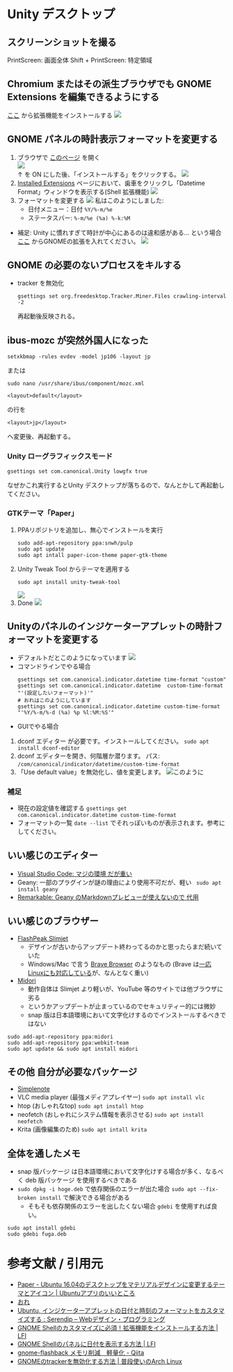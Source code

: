 # Unity デスクトップ

## スクリーンショットを撮る
PrintScreen: 画面全体
Shift + PrintScreen: 特定領域

## Chromium またはその派生ブラウザでも GNOME Extensions を編集できるようにする
[ここ](https://chrome.google.com/webstore/detail/gnome-shell-integration/gphhapmejobijbbhgpjhcjognlahblep) から拡張機能をインストールする
![](../../assets/images/gnome_shell_integration.png)

## GNOME パネルの時計表示フォーマットを変更する
1. ブラウザで [このページ](https://extensions.gnome.org/extension/1173/datetime-format/) を開く  
    ![](../../assets/images/gnome_panel_on.png)  
    ↑ を ON にした後、「インストールする」をクリックする。
    ![](../../assets/images/gnome_install_dialog.png)
1. [Installed Extensions](https://extensions.gnome.org/local/) ページにおいて、歯車をクリックし「Datetime Format」ウィンドウを表示する(Shell 拡張機能)
    ![](../../assets/images/datetime_format.png)
1. フォーマットを変更する
    ![](../../assets/images/datetime_format_2.png)
私はこのようにしました:  
    * 日付メニュー：日付 `%Y/%-m/%e`
    * ステータスバー:  `%-m/%e (%a) %-k:%M`
* 補足: Unity に慣れすぎて時計が中心にあるのは違和感がある... という場合
    [ここ](https://extensions.gnome.org/extension/2/move-clock/) からGNOMEの拡張を入れてください。
    ![](../../assets/images/frippery_move_clock.png)

## GNOME の必要のないプロセスをキルする
* tracker を無効化
    ```
    gsettings set org.freedesktop.Tracker.Miner.Files crawling-interval -2
    ```
    再起動後反映される。

## ibus-mozc が突然外国人になった
```
setxkbmap -rules evdev -model jp106 -layout jp
```
または
```
sudo nano /usr/share/ibus/component/mozc.xml
```
```
<layout>default</layout>
```
の行を
```
<layout>jp</layout>
```
へ変更後、再起動する。

### Unity ローグラフィックスモード
```
gsettings set com.canonical.Unity lowgfx true
```
なぜかこれ実行するとUnity デスクトップが落ちるので、なんとかして再起動してください。

### GTKテーマ「Paper」
1. PPAリポジトリを追加し、無心でインストールを実行
    ```
    sudo add-apt-repository ppa:snwh/pulp
    sudo apt update
    sudo apt intall paper-icon-theme paper-gtk-theme
    ```
1. Unity Tweak Tool からテーマを適用する
    ```
    sudo apt install unity-tweak-tool
    ```
    ![](../../assets/images/unity-tweak-tool.png)
1. Done
    ![](../../assets/images/paper-desktop.png)
## Unityのパネルのインジケーターアプレットの時計フォーマットを変更する
* デフォルトだとこのようになっています
    ![](../../assets/images/datetime-default.png)
* コマンドラインでやる場合
    ```
    gsettings set com.canonical.indicator.datetime time-format "custom"
    gsettings set com.canonical.indicator.datetime  custom-time-format "'(設定したいフォーマット)'"
    # おれはこのようにしています
    gsettings set com.canonical.indicator.datetime custom-time-format "'%Y/%-m/%-d (%a) %p %l:%M:%S'"
    ```
* GUIでやる場合
1. dconf エディター が必要です。インストールしてください。
`sudo apt install dconf-editor`
2. dconf エディターを開き、何階層か潜ります。
パス: `/com/canonical/indicator/datetime/custom-time-format`
3. 「Use default value」を無効化し、値を変更します。
![このように](../../assets/images/dconf-editor.png)
### 補足
* 現在の設定値を確認する
`gsettings get com.canonical.indicator.datetime custom-time-format`
* フォーマットの一覧
`date --list` でそれっぽいものが表示されます。参考にしてください。

## いい感じのエディター
* [Visual Studio Code: マジの環境 だが重い](https://code.visualstudio.com/download)
* Geany: 一部のプラグインが謎の理由により使用不可だが、軽い
` sudo apt install geany`
* [Remarkable: Geany のMarkdownプレビューが使えないので 代用](https://remarkableapp.github.io/linux/download.html)

## いい感じのブラウザー
* [FlashPeak Slimjet](https://www.slimjet.com/jp/)
	* デザインが古いからアップデート終わってるのかと思ったらまだ続いていた
	* Windows/Mac で言う [Brave Browser](https://brave.com/ja/) のようなもの (Brave は[一応Linuxにも対応している](https://brave.com/download/)が、なんとなく重い)
* [Midori](https://www.midori-browser.org/download/ubuntu/)
	* 動作自体は Slimjet より軽いが、YouTube 等のサイトでは他ブラウザに劣る
	* というかアップデートが止まっているのでセキュリティー的には微妙
	* snap 版は日本語環境において文字化けするのでインストールするべきではない
```
sudo add-apt-repository ppa:midori
sudo add-apt-repository ppa:webkit-team
sudo apt update && sudo apt install midori
```

## その他 自分が必要なパッケージ
* [Simplenote](https://github.com/Automattic/simplenote-electron/releases)
* VLC media player (最強メディアプレイヤー)
`sudo apt install vlc`
* htop (おしゃれなtop)
`sudo apt install htop`
* neofetch (おしゃれにシステム情報を表示させる)
`sudo apt install neofetch`
* Krita (画像編集のため)
`sudo apt intall krita`

## 全体を通したメモ
* snap 版パッケージ は日本語環境において文字化けする場合が多く、なるべく deb 版パッケージ を使用するべきである
* `sudo dpkg -i hoge.deb` で依存関係のエラーが出た場合
`sudo apt --fix-broken install` で解決できる場合がある
	* そもそも依存関係のエラーを出したくない場合
	`gdebi` を使用すれば良い。
```
sudo apt install gdebi
sudo gdebi fuga.deb
```

# 参考文献 / 引用元
* [Paper - Ubuntu 16.04のデスクトップをマテリアルデザインに変更するテーマとアイコン | Ubuntuアプリのいいところ](https://ubuntuapps.net/blog-entry-846.html)
* [おれ](https://twitter.com/yudete)
* [Ubuntu, インジケーターアプレットの日付と時刻のフォーマットをカスタマイズする : Serendip – Webデザイン・プログラミング](https://www.serendip.ws/archives/6100)
* [GNOME Shellのカスタマイズに必須！拡張機能をインストールする方法 | LFI](https://linuxfan.info/setup-gnome-shell-extensions)
* [GNOME Shellのパネルに日付を表示する方法 | LFI](https://linuxfan.info/gnome-shell-clock-show-date)
* [gnome-flashback メモリ削減　軽量化 - Qiita](https://qiita.com/fygar256/items/57d632635429d9ba6bb5)
* [GNOMEのtrackerを無効化する方法 | 普段使いのArch Linux](https://www.archlinux.site/2018/07/gnometracker.html)